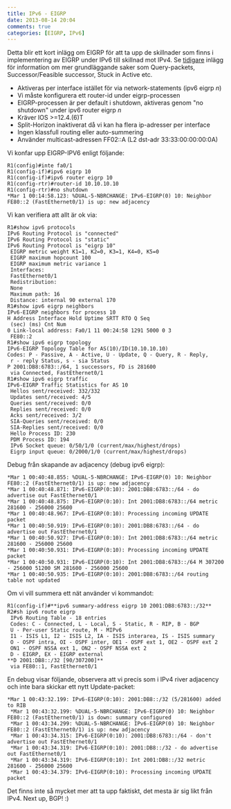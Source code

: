 ```yaml
---
title: IPv6 - EIGRP
date: 2013-08-14 20:04
comments: true
categories: [EIGRP, IPv6]
---
```

Detta blir ett kort inlägg om EIGRP för att ta upp de skillnader som finns i implementering av EIGRP under IPv6 till skillnad mot IPv4. Se [tidigare](http://roadtoccie.se/tags/eigrp) inlägg för information om mer grundläggande saker som Query-packets, Successor/Feasible successor, Stuck in Active etc.

*   Aktiveras per interface istället för via network-statements (ipv6 eigrp _n_)
*   Vi måste konfigurera ett router-id under eigrp-processen
*   EIGRP-processen är per default i shutdown, aktiveras genom "no shutdown" under ipv6 router eigrp _n_
*   Kräver IOS >=12.4.(6)T
*   Split-Horizon inaktiverat då vi kan ha flera ip-adresser per interface
*   Ingen klassfull routing eller auto-summering
*   Använder multicast-adressen FF02::A (L2 dst-adr 33:33:00:00:00:0A)

Vi konfar upp EIGRP-IPV6 enligt följande:
```
R1(config)#inte fa0/1
R1(config-if)#ipv6 eigrp 10 
R1(config-if)#ipv6 router eigrp 10
R1(config-rtr)#router-id 10.10.10.10
R1(config-rtr)#no shutdown
*Mar 1 00:14:58.123: %DUAL-5-NBRCHANGE: IPv6-EIGRP(0) 10: Neighbor FE80::2 (FastEthernet0/1) is up: new adjacency
```
Vi kan verifiera att allt är ok via:
```
R1#show ipv6 protocols
IPv6 Routing Protocol is "connected"
IPv6 Routing Protocol is "static"
IPv6 Routing Protocol is "eigrp 10"
 EIGRP metric weight K1=1, K2=0, K3=1, K4=0, K5=0
 EIGRP maximum hopcount 100
 EIGRP maximum metric variance 1
 Interfaces:
 FastEthernet0/1
 Redistribution:
 None
 Maximum path: 16
 Distance: internal 90 external 170
R1#show ipv6 eigrp neighbors 
IPv6-EIGRP neighbors for process 10
H Address Interface Hold Uptime SRTT RTO Q Seq
 (sec) (ms) Cnt Num
0 Link-local address: Fa0/1 11 00:24:58 1291 5000 0 3
 FE80::2
R1#show ipv6 eigrp topology 
IPv6-EIGRP Topology Table for AS(10)/ID(10.10.10.10)
Codes: P - Passive, A - Active, U - Update, Q - Query, R - Reply,
 r - reply Status, s - sia Status
P 2001:DB8:6783::/64, 1 successors, FD is 281600
 via Connected, FastEthernet0/1
R1#show ipv6 eigrp traffic 
IPv6-EIGRP Traffic Statistics for AS 10
 Hellos sent/received: 332/332
 Updates sent/received: 4/5
 Queries sent/received: 0/0
 Replies sent/received: 0/0
 Acks sent/received: 3/2
 SIA-Queries sent/received: 0/0
 SIA-Replies sent/received: 0/0
 Hello Process ID: 230
 PDM Process ID: 194
 IPv6 Socket queue: 0/50/1/0 (current/max/highest/drops)
 Eigrp input queue: 0/2000/1/0 (current/max/highest/drops)
```
Debug från skapande av adjacency (debug ipv6 eigrp):
```
*Mar 1 00:40:48.855: %DUAL-5-NBRCHANGE: IPv6-EIGRP(0) 10: Neighbor FE80::2 (FastEthernet0/1) is up: new adjacency
*Mar 1 00:40:48.871: IPv6-EIGRP(0:10): 2001:DB8:6783::/64 - do advertise out FastEthernet0/1
*Mar 1 00:40:48.875: IPv6-EIGRP(0:10): Int 2001:DB8:6783::/64 metric 281600 - 256000 25600
*Mar 1 00:40:48.967: IPv6-EIGRP(0:10): Processing incoming UPDATE packet
*Mar 1 00:40:50.919: IPv6-EIGRP(0:10): 2001:DB8:6783::/64 - do advertise out FastEthernet0/1
*Mar 1 00:40:50.927: IPv6-EIGRP(0:10): Int 2001:DB8:6783::/64 metric 281600 - 256000 25600
*Mar 1 00:40:50.931: IPv6-EIGRP(0:10): Processing incoming UPDATE packet
*Mar 1 00:40:50.931: IPv6-EIGRP(0:10): Int 2001:DB8:6783::/64 M 307200 - 256000 51200 SM 281600 - 256000 25600
*Mar 1 00:40:50.935: IPv6-EIGRP(0:10): 2001:DB8:6783::/64 routing table not updated
```
Om vi vill summera ett nät använder vi kommandot:
```
R1(config-if)#**ipv6 summary-address eigrp 10 2001:DB8:6783::/32**
R2#sh ipv6 route eigrp
 IPv6 Routing Table - 18 entries
 Codes: C - Connected, L - Local, S - Static, R - RIP, B - BGP
 U - Per-user Static route, M - MIPv6
 I1 - ISIS L1, I2 - ISIS L2, IA - ISIS interarea, IS - ISIS summary
 O - OSPF intra, OI - OSPF inter, OE1 - OSPF ext 1, OE2 - OSPF ext 2
 ON1 - OSPF NSSA ext 1, ON2 - OSPF NSSA ext 2
 D - EIGRP, EX - EIGRP external
**D 2001:DB8::/32 [90/307200]**
 via FE80::1, FastEthernet0/1
```
En debug visar följande, observera att vi precis som i IPv4 river adjacency och inte bara skickar ett nytt Update-packet:
```
*Mar 1 00:43:32.199: IPv6-EIGRP(0:10): 2001:DB8::/32 (5/281600) added to RIB
 *Mar 1 00:43:32.199: %DUAL-5-NBRCHANGE: IPv6-EIGRP(0) 10: Neighbor FE80::2 (FastEthernet0/1) is down: summary configured
 *Mar 1 00:43:34.299: %DUAL-5-NBRCHANGE: IPv6-EIGRP(0) 10: Neighbor FE80::2 (FastEthernet0/1) is up: new adjacency
 *Mar 1 00:43:34.315: IPv6-EIGRP(0:10): 2001:DB8:6783::/64 - don't advertise out FastEthernet0/1
 *Mar 1 00:43:34.319: IPv6-EIGRP(0:10): 2001:DB8::/32 - do advertise out FastEthernet0/1
 *Mar 1 00:43:34.319: IPv6-EIGRP(0:10): Int 2001:DB8::/32 metric 281600 - 256000 25600
 *Mar 1 00:43:34.379: IPv6-EIGRP(0:10): Processing incoming UPDATE packet
```
Det finns inte så mycket mer att ta upp faktiskt, det mesta är sig likt från IPv4. Next up, BGP! :)
